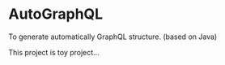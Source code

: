 # AutoGraphQL
To generate automatically GraphQL structure. (based on Java)  

This project is toy project... 